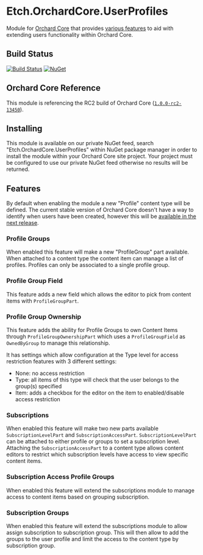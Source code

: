 ﻿# Etch.OrchardCore.UserProfiles

Module for [Orchard Core](https://github.com/OrchardCMS/OrchardCore) that provides [various features](#features) to aid with extending users functionality within Orchard Core.

## Build Status

[![Build Status](https://secure.travis-ci.org/etchuk/Etch.OrchardCore.UserProfiles.png?branch=master)](http://travis-ci.org/etchuk/Etch.OrchardCore.UserProfiles) [![NuGet](https://img.shields.io/nuget/v/Etch.OrchardCore.UserProfiles.svg)](https://www.nuget.org/packages/Etch.OrchardCore.UserProfiles)


## Orchard Core Reference

This module is referencing the RC2 build of Orchard Core ([`1.0.0-rc2-13450`](https://www.nuget.org/packages/OrchardCore.Module.Targets/1.0.0-rc2-13450)).

## Installing

This module is available on our private NuGet feed, search "Etch.OrchardCore.UserProfiles" within NuGet package manager in order to install the module within your Orchard Core site project. Your project must be configured to use our private NuGet feed otherwise no results will be returned.

## Features

By default when enabling the module a new "Profile" content type will be defined. The current stable version of Orchard Core doesn't have a way to identify when users have been created, however this will be [available in the next release](https://github.com/OrchardCMS/OrchardCore/commit/58045f241c3bc0fb6692ae873fbca340098eb944).

### Profile Groups

When enabled this feature will make a new "ProfileGroup" part available. When attached to a content type the content item can manage a list of profiles. Profiles can only be associated to a single profile group.

### Profile Group Field

This feature adds a new field which allows the editor to pick from content items with `ProfileGroupPart`.

### Profile Group Ownership

This feature adds the ability for Profile Groups to own Content Items through `ProfileGroupOwnershipPart` which uses a `ProfileGroupField` as `OwnedByGroup` to manage this relationship.

It has settings which allow configuration at the Type level for access restriction features with 3 different settings:

- None: no access restriction
- Type: all items of this type will check that the user belongs to the group(s) specified
- Item: adds a checkbox for the editor on the item to enabled/disable access restriction

### Subscriptions

When enabled this feature will make two new parts available `SubscriptionLevelPart` and `SubscriptionAccessPart`. `SubscriptionLevelPart` can be attached to either profile or groups to set a subscription level. Attaching the `SubscriptionAccessPart` to a content type allows content editors to restrict which subscription levels have access to view specific content items.

### Subscription Access Profile Groups

When enabled this feature will extend the subscriptions module to manage access to content items based on grouping subscription.

### Subscription Groups

When enabled this feature will extend the subscriptions module to allow assign subscription to subscription group.
This will then allow to add the groups to the user profile and limit the access to the content type by subscription group.


